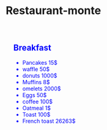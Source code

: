# Restaurant-monte
<html lang="en-US">
<div style="width:400px; height:550px; padding:20px; color:blue;  background-image:url(https://pistachocoffeebrunch.com/wp-content/uploads/2025/02/recetas-huevos-saludables-desayuno.jpg); background-repeat:repeat-y; margin-bottom:20px;">
   <h2>Breakfast</h2>
   <ul style="property: value;">
    <li>Pancakes 15$</li>
    <li>waffle 50$</li>
    <li>donuts 1000$</li>
    <li>Muffins 8$</li>
    <li>omelets 2000$</li>
    <li>Eggs 50$</li>
    <li>coffee 100$</li>
    <li>Oatmeal 1$</li>
    <li>Toast 100$</li>
      <li>French toast 26263$</li>
   </ul>
</div>
</html>
